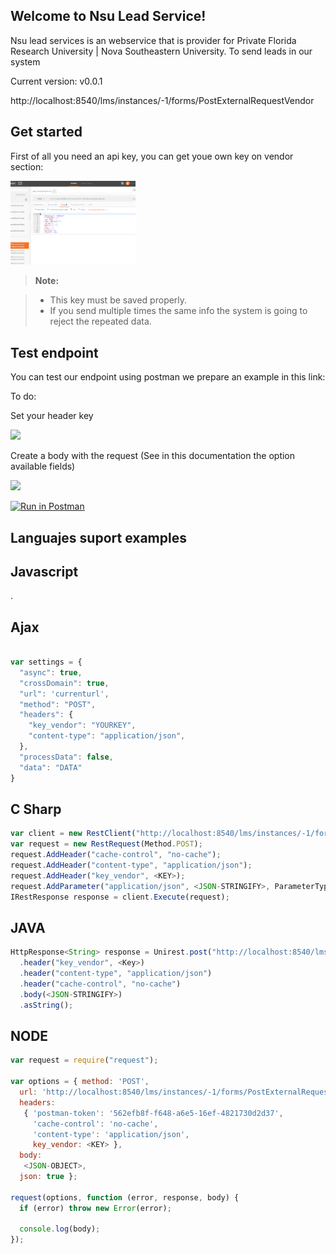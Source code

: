 Welcome to Nsu Lead Service!
----------------------------


Nsu lead services is an webservice that is provider for Private Florida Research University | Nova Southeastern University. To send leads in our system

Current version:  v0.0.1

http://localhost:8540/lms/instances/-1/forms/PostExternalRequestVendor


Get started
-------------

First of all you need an api key, you can get youe own key on vendor section:

<img src="assets/images/fields.PNG" width="200">

> **Note:**

> - This key must be saved properly.
> - If you send multiple times the same info the system is going to reject the repeated data.

Test endpoint
------

You can test our endpoint using postman we prepare an example in this link:

To do:


 Set your header key

<img src="https://lh3.googleusercontent.com/ArLK40z_VmTNYnht8XZf7zrdBKVIU6AtBpiNQoTRjLvheSAq0NlfqNSAvKtqjcIAmEsavUfS5CNLCKM=w1366-h599" width="200">
 
  Create a body with the request (See in this documentation the option available fields)
 
<img src="https://lh4.googleusercontent.com/AIqIx_eV3EWiw0Xxgt_SMHXh5ARzLLyEg0lx0_DCzC7MIYGJvRILnLyO7dpXORCd1s2nJi7DRhhcP-c=w1366-h599-rw" width="200">


[![Run in Postman](https://run.pstmn.io/button.svg)](https://app.getpostman.com/run-collection/9cab812a5b4648e1b107)


 

Languajes suport examples
-------------------------

Javascript
----------

.

Ajax
----

```js

var settings = {
  "async": true,
  "crossDomain": true,
  "url": 'currenturl',
  "method": "POST",
  "headers": {
    "key_vendor": "YOURKEY",
    "content-type": "application/json",
  },
  "processData": false,
  "data": "DATA"
}
```

C Sharp
----

```js
var client = new RestClient("http://localhost:8540/lms/instances/-1/forms/PostExternalRequestVendor");
var request = new RestRequest(Method.POST);
request.AddHeader("cache-control", "no-cache");
request.AddHeader("content-type", "application/json");
request.AddHeader("key_vendor", <KEY>);
request.AddParameter("application/json", <JSON-STRINGIFY>, ParameterType.RequestBody);
IRestResponse response = client.Execute(request);

```

JAVA
----

```js
HttpResponse<String> response = Unirest.post("http://localhost:8540/lms/instances/-1/forms/PostExternalRequestVendor")
  .header("key_vendor", <Key>)
  .header("content-type", "application/json")
  .header("cache-control", "no-cache")
  .body(<JSON-STRINGIFY>)
  .asString();

```

NODE
----

```js
var request = require("request");

var options = { method: 'POST',
  url: 'http://localhost:8540/lms/instances/-1/forms/PostExternalRequestVendor',
  headers: 
   { 'postman-token': '562efb8f-f648-a6e5-16ef-4821730d2d37',
     'cache-control': 'no-cache',
     'content-type': 'application/json',
     key_vendor: <KEY> },
  body: 
   <JSON-OBJECT>,
  json: true };

request(options, function (error, response, body) {
  if (error) throw new Error(error);

  console.log(body);
});


```
